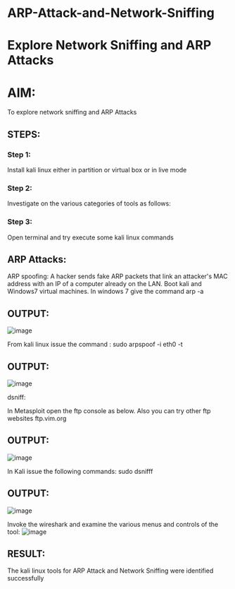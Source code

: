 # ARP-Attack-and-Network-Sniffing
# Explore Network Sniffing and ARP Attacks

# AIM:

To explore network sniffing and ARP Attacks

## STEPS:

### Step 1:

Install kali linux either in partition or virtual box or in live mode

### Step 2:

Investigate on the various categories of tools as follows:

### Step 3:
Open terminal and try execute some kali linux commands

## ARP Attacks:  
ARP spoofing: A hacker sends fake ARP packets that link an attacker's MAC address with an IP of a computer already on the LAN. 
Boot kali and Windows7 virtual machines.
In windows 7 give the command arp -a
## OUTPUT:

![image](https://github.com/NAVEENMATHIVANAN/ARP-Attack-and-Network-Sniffing/assets/119394582/7ce3e18e-e2a2-4416-9730-79788ba62e0c)

From kali linux issue the command :
sudo arpspoof -i eth0 -t <target system> <gateway>
## OUTPUT:

![image](https://github.com/NAVEENMATHIVANAN/ARP-Attack-and-Network-Sniffing/assets/119394582/e48d8ef6-f3af-4f33-b1cb-0236f4c99e4d)

 dsniff:

In Metasploit open the ftp console as below. Also you can try other ftp websites ftp.vim.org
## OUTPUT:

![image](https://github.com/NAVEENMATHIVANAN/ARP-Attack-and-Network-Sniffing/assets/119394582/2174589b-cb4f-4096-bb5a-5ba2fb84ba20)

In Kali issue the following commands:
sudo dsnifff
## OUTPUT:

![image](https://github.com/NAVEENMATHIVANAN/ARP-Attack-and-Network-Sniffing/assets/119394582/d140afb3-dc9a-4553-af22-ec28701974c2)

Invoke the wireshark and examine the various menus  and controls of the tool:
![image](https://github.com/NAVEENMATHIVANAN/ARP-Attack-and-Network-Sniffing/assets/119394582/566db55d-2187-4ad1-a1bb-40ff17ca1801)


## RESULT:
The kali linux tools for ARP Attack and Network Sniffing were identified successfully

